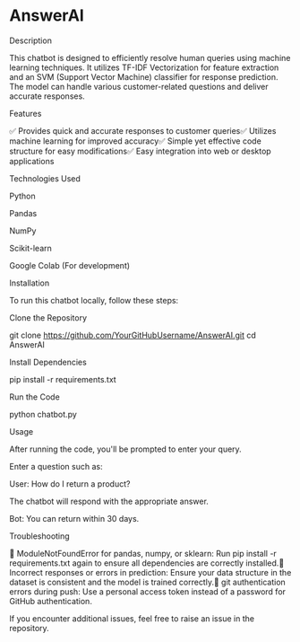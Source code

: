 # AnswerAI

Description

This chatbot is designed to efficiently resolve human queries using machine learning techniques. It utilizes TF-IDF Vectorization for feature extraction and an SVM (Support Vector Machine) classifier for response prediction. The model can handle various customer-related questions and deliver accurate responses.

Features

✅ Provides quick and accurate responses to customer queries✅ Utilizes machine learning for improved accuracy✅ Simple yet effective code structure for easy modifications✅ Easy integration into web or desktop applications

Technologies Used

Python

Pandas

NumPy

Scikit-learn

Google Colab (For development)

Installation

To run this chatbot locally, follow these steps:

Clone the Repository

git clone https://github.com/YourGitHubUsername/AnswerAI.git
cd AnswerAI

Install Dependencies

pip install -r requirements.txt

Run the Code

python chatbot.py

Usage

After running the code, you'll be prompted to enter your query.

Enter a question such as:

User: How do I return a product?

The chatbot will respond with the appropriate answer.

Bot: You can return within 30 days.

Troubleshooting

🔹 ModuleNotFoundError for pandas, numpy, or sklearn: Run pip install -r requirements.txt again to ensure all dependencies are correctly installed.🔹 Incorrect responses or errors in prediction: Ensure your data structure in the dataset is consistent and the model is trained correctly.🔹 git authentication errors during push: Use a personal access token instead of a password for GitHub authentication.

If you encounter additional issues, feel free to raise an issue in the repository.
